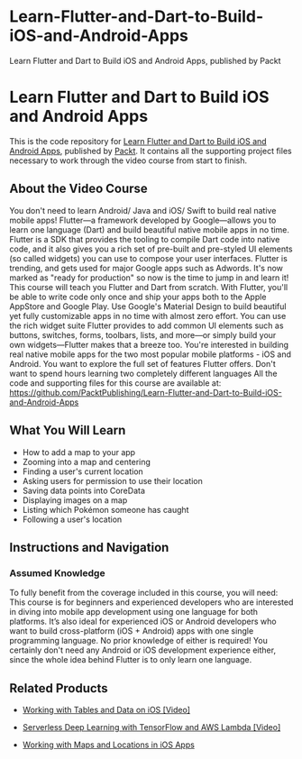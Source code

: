 # Learn-Flutter-and-Dart-to-Build-iOS-and-Android-Apps
Learn Flutter and Dart to Build iOS and Android Apps, published by Packt
# Learn Flutter and Dart to Build iOS and Android Apps
This is the code repository for [Learn Flutter and Dart to Build iOS and Android Apps](https://www.packtpub.com/application-development/working-maps-and-locations-ios-apps?utm_source=github&utm_medium=repository&utm_campaign=9781788296809), published by [Packt](https://www.packtpub.com/?utm_source=github). It contains all the supporting project files necessary to work through the video course from start to finish.
## About the Video Course
You don't need to learn Android/ Java and iOS/ Swift to build real native mobile apps! Flutter—a framework developed by Google—allows you to learn one language (Dart) and build beautiful native mobile apps in no time. Flutter is a SDK that provides the tooling to compile Dart code into native code, and it also gives you a rich set of pre-built and pre-styled UI elements (so called widgets) you can use to compose your user interfaces. Flutter is trending, and gets used for major Google apps such as Adwords. It's now marked as "ready for production" so now is the time to jump in and learn it! 
This course will teach you Flutter and Dart from scratch. With Flutter, you'll be able to write code only once and ship your apps both to the Apple AppStore and Google Play. Use Google's Material Design to build beautiful yet fully customizable apps in no time with almost zero effort. You can use the rich widget suite Flutter provides to add common UI elements such as buttons, switches, forms, toolbars, lists, and more—or simply build your own widgets—Flutter makes that a breeze too. You're interested in building real native mobile apps for the two most popular mobile platforms - iOS and Android. You want to explore the full set of features Flutter offers. Don't want to spend hours learning two completely different languages
All the code and supporting files for this course are available at: https://github.com/PacktPublishing/Learn-Flutter-and-Dart-to-Build-iOS-and-Android-Apps

<H2>What You Will Learn</H2>
<DIV class=book-info-will-learn-text>
<UL>
<LI>How to add a map to your app 
<LI>Zooming into a map and centering 
<LI>Finding a user's current location 
<LI>Asking users for permission to use their location 
<LI>Saving data points into CoreData 
<LI>Displaying images on a map 
<LI>Listing which Pokémon someone has caught 
<LI>Following a user's location </LI></UL></DIV>

## Instructions and Navigation
### Assumed Knowledge
To fully benefit from the coverage included in this course, you will need:<br/>
This course is for beginners and experienced developers who are interested in diving into mobile app development using one language for both platforms. It’s also ideal for experienced iOS or Android developers who want to build cross-platform (iOS + Android) apps with one single programming language. No prior knowledge of either is required! You certainly don't need any Android or iOS development experience either, since the whole idea behind Flutter is to only learn one language.
   

## Related Products
* [Working with Tables and Data on iOS [Video]](https://www.packtpub.com/application-development/working-maps-and-locations-ios-apps?utm_source=github&utm_medium=repository&utm_campaign=9781788296809)

* [Serverless Deep Learning with TensorFlow and AWS Lambda [Video]](https://www.packtpub.com/application-development/working-maps-and-locations-ios-apps?utm_source=github&utm_medium=repository&utm_campaign=9781788296809)

* [Working with Maps and Locations in iOS Apps](https://www.packtpub.com/application-development/working-maps-and-locations-ios-apps?utm_source=github&utm_medium=repository&utm_campaign=9781788296809)


